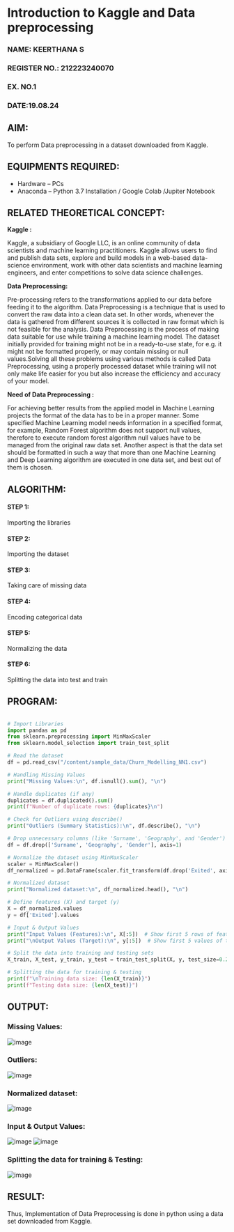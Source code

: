 # Introduction to Kaggle and Data preprocessing

<H3>NAME: KEERTHANA S</H3>
<H3>REGISTER NO.: 212223240070</H3>
<H3>EX. NO.1</H3>
<H3>DATE:19.08.24</H3>

## AIM:
To perform Data preprocessing in a dataset downloaded from Kaggle.

## EQUIPMENTS REQUIRED:
  - Hardware – PCs
  - Anaconda – Python 3.7 Installation / Google Colab /Jupiter Notebook

## RELATED THEORETICAL CONCEPT:

**Kaggle :**

Kaggle, a subsidiary of Google LLC, is an online community of data scientists and machine learning practitioners. Kaggle allows users to find and publish data sets, explore and build models in a web-based data-science environment, work with other data scientists and machine learning engineers, and enter competitions to solve data science challenges.

**Data Preprocessing:**

Pre-processing refers to the transformations applied to our data before feeding it to the algorithm. Data Preprocessing is a technique that is used to convert the raw data into a clean data set. In other words, whenever the data is gathered from different sources it is collected in raw format which is not feasible for the analysis.
Data Preprocessing is the process of making data suitable for use while training a machine learning model. The dataset initially provided for training might not be in a ready-to-use state, for e.g. it might not be formatted properly, or may contain missing or null values.Solving all these problems using various methods is called Data Preprocessing, using a properly processed dataset while training will not only make life easier for you but also increase the efficiency and accuracy of your model.

**Need of Data Preprocessing :**

For achieving better results from the applied model in Machine Learning projects the format of the data has to be in a proper manner. Some specified Machine Learning model needs information in a specified format, for example, Random Forest algorithm does not support null values, therefore to execute random forest algorithm null values have to be managed from the original raw data set.
Another aspect is that the data set should be formatted in such a way that more than one Machine Learning and Deep Learning algorithm are executed in one data set, and best out of them is chosen.

## ALGORITHM:

#### STEP 1:
Importing the libraries<BR>
#### STEP 2:
Importing the dataset<BR>
#### STEP 3:
Taking care of missing data<BR>
#### STEP 4:
Encoding categorical data<BR>
#### STEP 5:
Normalizing the data<BR>
#### STEP 6:
Splitting the data into test and train<BR>

##  PROGRAM:
```py

# Import Libraries
import pandas as pd
from sklearn.preprocessing import MinMaxScaler
from sklearn.model_selection import train_test_split

# Read the dataset
df = pd.read_csv("/content/sample_data/Churn_Modelling_NN1.csv")

# Handling Missing Values
print("Missing Values:\n", df.isnull().sum(), "\n")

# Handle duplicates (if any)
duplicates = df.duplicated().sum()
print(f"Number of duplicate rows: {duplicates}\n")

# Check for Outliers using describe()
print("Outliers (Summary Statistics):\n", df.describe(), "\n")

# Drop unnecessary columns (like 'Surname', 'Geography', and 'Gender')
df = df.drop(['Surname', 'Geography', 'Gender'], axis=1)

# Normalize the dataset using MinMaxScaler
scaler = MinMaxScaler()
df_normalized = pd.DataFrame(scaler.fit_transform(df.drop('Exited', axis=1)), columns=df.columns[:-1])

# Normalized dataset
print("Normalized dataset:\n", df_normalized.head(), "\n")

# Define features (X) and target (y)
X = df_normalized.values
y = df['Exited'].values

# Input & Output Values
print("Input Values (Features):\n", X[:5])  # Show first 5 rows of features
print("\nOutput Values (Target):\n", y[:5])  # Show first 5 values of target

# Split the data into training and testing sets
X_train, X_test, y_train, y_test = train_test_split(X, y, test_size=0.2, random_state=42)

# Splitting the data for training & testing
print(f"\nTraining data size: {len(X_train)}")
print(f"Testing data size: {len(X_test)}")

```
## OUTPUT:
### Missing Values:
![image](https://github.com/user-attachments/assets/579ed1b5-3e89-44b9-971e-052145d105d9)


### Outliers:
![image](https://github.com/user-attachments/assets/87001cb2-c861-4112-b6f5-898079c44319)


### Normalized dataset:
![image](https://github.com/user-attachments/assets/984756d3-e3c9-4a91-9d4d-5b4b34beaaff)


### Input & Output Values:
![image](https://github.com/user-attachments/assets/23f39e49-fd79-4e82-9a44-dd8415dc7914)
![image](https://github.com/user-attachments/assets/77463bdf-99bb-4488-b4d7-7655fb4ef966)


### Splitting the data for training & Testing:
![image](https://github.com/user-attachments/assets/081f1600-d6e2-4a8e-a969-7f7c00ca9e01)


## RESULT:
Thus, Implementation of Data Preprocessing is done in python  using a data set downloaded from Kaggle.


